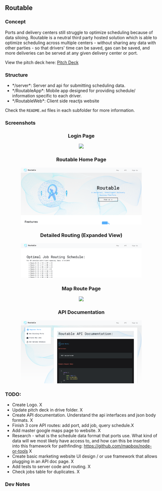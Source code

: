 Routable
---

### Concept

Ports and delivery centers still struggle to optimize scheduling because of data siloing. Routable is a neutral third party hosted solution which is able to optimize scheduling across multiple centers - without sharing any data with other parties - so that drivers' time can be saved, gas can be saved, and more deliveries can be served at any given delivery center or port.

View the pitch deck here: <a href="https://docs.google.com/presentation/d/1rC6jKaGLiJJWgyQHkIo4bEdZeTz1ex22JDnd4DLX3EQ/edit?usp=sharing">Pitch Deck</a>

### Structure

<ul>
<li>*/server*: Server and api for submitting scheduling data.</li>
<li>*/RoutableApp*: Mobile app designed for providing schedule/ information specific to each driver.</li>
<li>*/RoutableWeb*: Client side reactjs website</li>
</ul>

Check the `README.md` files in each subfolder for more information.

### Screenshots


<div width="400" style="text-align:center">
    <h3>Login Page</h3>
        <img src="./assets/login.png" width="400" style="margin: 0 auto"/>
    <h3>Routable Home Page</h3>
        <img src="./screenshots/home.png" width="400" style="margin: 0 auto"/>
    <h3>Detailed Routing (Expanded View)</h3>
        <img src="./screenshots/map_routes.png" width="400" style="margin: 0 auto"/>
    <h3>Map Route Page</h3>
        <img src="./screenshots/map.png" width="400" style="margin: 0 auto"/>
    <h3>API Documentation</h3>
        <img src="./screenshots/api.png" width="400" style="margin: 0 auto"/>
</div>


### TODO:

* Create Logo. X
* Update pitch deck in drive folder. X
* Create API documentation. Understand the api interfaces and json body formats. X
* Finish 3 core API routes: add port, add job, query schedule.X
* Add master google maps page to website. X
* Research - what is the schedule data format that ports use. What kind of data will we most likely have access to, and how can this be inserted into this framework for pathfinding: https://github.com/mapbox/node-or-tools X
* Create basic marketing website UI design / or use framework that allows plugging in an API doc page. X
* Add tests to server code and routing. X
* Check jobs table for duplicates. X

### Dev Notes
